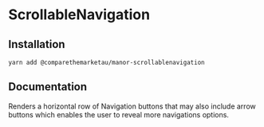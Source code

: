 # ScrollableNavigation

## Installation

`yarn add @comparethemarketau/manor-scrollablenavigation`


## Documentation

Renders a horizontal row of Navigation buttons that may also include arrow buttons which enables the user to reveal more navigations options.
